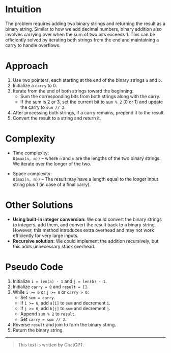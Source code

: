 # Intuition

The problem requires adding two binary strings and returning the result as a binary string. Similar to how we add decimal numbers, binary addition also involves carrying over when the sum of two bits exceeds 1. This can be efficiently solved by iterating both strings from the end and maintaining a carry to handle overflows.

# Approach

1. Use two pointers, each starting at the end of the binary strings `a` and `b`.
2. Initialize a `carry` to 0.
3. Iterate from the end of both strings toward the beginning:
   - Sum the corresponding bits from both strings along with the carry.
   - If the sum is 2 or 3, set the current bit to `sum % 2` (0 or 1) and update the carry to `sum // 2`.
4. After processing both strings, if a carry remains, prepend it to the result.
5. Convert the result to a string and return it.

# Complexity

- Time complexity:  
  `O(max(n, m))` – where `n` and `m` are the lengths of the two binary strings. We iterate over the longer of the two.

- Space complexity:  
  `O(max(n, m))` – The result may have a length equal to the longer input string plus 1 (in case of a final carry).

# Other Solutions

- **Using built-in integer conversion:** We could convert the binary strings to integers, add them, and convert the result back to a binary string. However, this method introduces extra overhead and may not work efficiently for very large inputs.
- **Recursive solution:** We could implement the addition recursively, but this adds unnecessary stack overhead.

# Pseudo Code

1. Initialize `i = len(a) - 1` and `j = len(b) - 1`.
2. Initialize `carry = 0` and `result = []`.
3. While `i >= 0` or `j >= 0` or `carry > 0`:
   - Set `sum = carry`.
   - If `i >= 0`, add `a[i]` to `sum` and decrement `i`.
   - If `j >= 0`, add `b[j]` to `sum` and decrement `j`.
   - Append `sum % 2` to `result`.
   - Set `carry = sum // 2`.
4. Reverse `result` and join to form the binary string.
5. Return the binary string.

---

> This text is written by ChatGPT.
